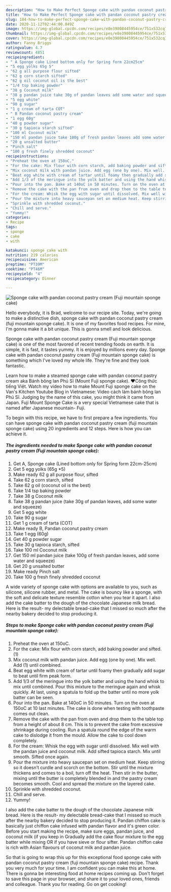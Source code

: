 ```yaml
---
description: "How to Make Perfect Sponge cake with pandan coconut pastry cream (Fuji mountain sponge cake)"
title: "How to Make Perfect Sponge cake with pandan coconut pastry cream (Fuji mountain sponge cake)"
slug: 184-how-to-make-perfect-sponge-cake-with-pandan-coconut-pastry-cream-fuji-mountain-sponge-cake
date: 2020-11-12T02:44:00.849Z
image: https://img-global.cpcdn.com/recipes/e8e39808445954ce/751x532cq70/sponge-cake-with-pandan-coconut-pastry-cream-fuji-mountain-sponge-cake-recipe-main-photo.jpg
thumbnail: https://img-global.cpcdn.com/recipes/e8e39808445954ce/751x532cq70/sponge-cake-with-pandan-coconut-pastry-cream-fuji-mountain-sponge-cake-recipe-main-photo.jpg
cover: https://img-global.cpcdn.com/recipes/e8e39808445954ce/751x532cq70/sponge-cake-with-pandan-coconut-pastry-cream-fuji-mountain-sponge-cake-recipe-main-photo.jpg
author: Fanny Briggs
ratingvalue: 4.7
reviewcount: 4851
recipeingredient:
- " A Sponge cake Lined bottom only for Spring form 22cm25cm"
- "5 egg yolks 65g 5"
- "62 g all purpose flour sifted"
- "62 g corn starch sifted"
- "62 g oil coconut oil is the best"
- "1/4 tsp baking powder"
- "38 g Coconut milk"
- "38 g pandan juice take 30g of pandan leaves add some water and squeeze"
- "5 egg white"
- "90 g sugar"
- "1 g cream of tarta COT"
- " B Pandan coconut pastry cream"
- "1 egg 60g"
- "40 g powder sugar"
- "30 g tapioca starch sifted"
- "100 ml Coconut milk"
- "150 ml pandan juice take 100g of fresh pandan leaves add some water and squeeze"
- "20 g unsalted butter"
- "Pinch salt"
- "100 g fresh finely shredded coconut"
recipeinstructions:
- "Preheat the oven at 150oC."
- "For the cake: Mix flour with corn starch, add baking powder and sifted. (1)"
- "Mix coconut milk with pandan juice. Add egg (one by one). Mix well. Add (1) until combined."
- "Beat egg white with cream of tartar until foamy then gradually add sugar to beat until firm peak form."
- "Add 1/3 of the meringue into the yolk batter and using the hand whisk to mix until combined. Pour this mixture to the meringue again and whisk quickly. At last, using a spatula to fold up the batter until no more yolk batter can be seen."
- "Pour into the pan. Bake at 140oC in 50 minutes. Turn on the oven at 150oC at 10 last minutes. The cake is done when testing with toothpaste comes out clean."
- "Remove the cake with the pan from oven and drop them to the table top from a height of about 8 cm. This is to prevent the cake from excessive shrinkage during cooling. Run a spatula round the edge of the warm cake to dislodge it from the mould. Allow the cake to cool down completely."
- "For the cream: Whisk the egg with sugar until dissolved. Mix well with the pandan juice and coconut milk. Add sifted tapioca starch. Mix until smooth. Sifted once again."
- "Pour the mixture into heavy saucepan set on medium heat. Keep stirring so it doesn’t curdle and scorch on the bottom. Stir until the mixture thickens and comes to a boil, turn off the heat. Then stir in the butter, mixing until the butter is completely blended in and the pastry cream becomes smooth. Cool and spread the mixture on the layered cake."
- "Sprinkle with shredded coconut."
- "Chill and serve."
- "Yummy!"
categories:
- Recipe
tags:
- sponge
- cake
- with

katakunci: sponge cake with 
nutrition: 219 calories
recipecuisine: American
preptime: "PT39M"
cooktime: "PT46M"
recipeyield: "4"
recipecategory: Dinner

---
```



![Sponge cake with pandan coconut pastry cream (Fuji mountain sponge cake)](https://img-global.cpcdn.com/recipes/e8e39808445954ce/751x532cq70/sponge-cake-with-pandan-coconut-pastry-cream-fuji-mountain-sponge-cake-recipe-main-photo.jpg)

Hello everybody, it is Brad, welcome to our recipe site. Today, we're going to make a distinctive dish, sponge cake with pandan coconut pastry cream (fuji mountain sponge cake). It is one of my favorites food recipes. For mine, I'm gonna make it a bit unique. This is gonna smell and look delicious.

Sponge cake with pandan coconut pastry cream (Fuji mountain sponge cake) is one of the most favored of recent trending foods on earth. It is simple, it is fast, it tastes yummy. It is enjoyed by millions every day. Sponge cake with pandan coconut pastry cream (Fuji mountain sponge cake) is something which I've loved my whole life. They're fine and they look fantastic.

Learn how to make a steamed sponge cake with pandan coconut pastry cream aka Bánh bông lan Phú Sĩ (Mount Fuji sponge cake). ♥Công thức tiếng Việt. Watch my video how to make Mount Fuji sponge cake on the Van&#39;s Kitchen Youtube Blog in Vietnamese: Video cách làm bánh bông lan Phú Sĩ. Judging by the name of this cake, you might think it came from Japan. Fuji Mount Sponge Cake is a very special Vietnamese cake that is named after Japanese mountain- Fuji.


To begin with this recipe, we have to first prepare a few ingredients. You can have sponge cake with pandan coconut pastry cream (fuji mountain sponge cake) using 20 ingredients and 12 steps. Here is how you can achieve it.

<!--inarticleads1-->

##### The ingredients needed to make Sponge cake with pandan coconut pastry cream (Fuji mountain sponge cake):

1. Get  A, Sponge cake (Lined bottom only for Spring form 22cm-25cm)
1. Get 5 egg yolks (65g *5)
1. Make ready 62 g all purpose flour, sifted
1. Take 62 g corn starch, sifted
1. Take 62 g oil (coconut oil is the best)
1. Take 1/4 tsp baking powder
1. Take 38 g Coconut milk
1. Take 38 g pandan juice (take 30g of pandan leaves, add some water and squeeze)
1. Get 5 egg white
1. Take 90 g sugar
1. Get 1 g cream of tarta (COT)
1. Make ready  B, Pandan coconut pastry cream
1. Take 1 egg (60g)
1. Get 40 g powder sugar
1. Take 30 g tapioca starch, sifted
1. Take 100 ml Coconut milk
1. Get 150 ml pandan juice (take 100g of fresh pandan leaves, add some water and squeeze)
1. Get 20 g unsalted butter
1. Make ready Pinch salt
1. Take 100 g fresh finely shredded coconut


A wide variety of sponge cake with options are available to you, such as silicone, silicone rubber, and metal. The cake is bouncy like a sponge, with the soft and delicate texture resemble cotton when you tear it apart. I also add the cake batter to the dough of the chocolate Japanese milk bread. Here is the result- my delectable bread-cake that I missed so much after the nearby bakery decided to stop producing it. 

<!--inarticleads2-->

##### Steps to make Sponge cake with pandan coconut pastry cream (Fuji mountain sponge cake):

1. Preheat the oven at 150oC.
1. For the cake: Mix flour with corn starch, add baking powder and sifted. (1)
1. Mix coconut milk with pandan juice. Add egg (one by one). Mix well. Add (1) until combined.
1. Beat egg white with cream of tartar until foamy then gradually add sugar to beat until firm peak form.
1. Add 1/3 of the meringue into the yolk batter and using the hand whisk to mix until combined. Pour this mixture to the meringue again and whisk quickly. At last, using a spatula to fold up the batter until no more yolk batter can be seen.
1. Pour into the pan. Bake at 140oC in 50 minutes. Turn on the oven at 150oC at 10 last minutes. The cake is done when testing with toothpaste comes out clean.
1. Remove the cake with the pan from oven and drop them to the table top from a height of about 8 cm. This is to prevent the cake from excessive shrinkage during cooling. Run a spatula round the edge of the warm cake to dislodge it from the mould. Allow the cake to cool down completely.
1. For the cream: Whisk the egg with sugar until dissolved. Mix well with the pandan juice and coconut milk. Add sifted tapioca starch. Mix until smooth. Sifted once again.
1. Pour the mixture into heavy saucepan set on medium heat. Keep stirring so it doesn’t curdle and scorch on the bottom. Stir until the mixture thickens and comes to a boil, turn off the heat. Then stir in the butter, mixing until the butter is completely blended in and the pastry cream becomes smooth. Cool and spread the mixture on the layered cake.
1. Sprinkle with shredded coconut.
1. Chill and serve.
1. Yummy!


I also add the cake batter to the dough of the chocolate Japanese milk bread. Here is the result- my delectable bread-cake that I missed so much after the nearby bakery decided to stop producing it. Pandan chiffon cake is basically just chiffon cake infused with pandan flavor and it&#39;s green color. Before you start making the recipe, make sure eggs, pandan juice, and coconut milk (if you keep in Gradually add the cake flour mixture to the egg batter while mixing OR if you have sieve or flour sifter. Pandan chiffon cake is rich with Asian flavours of coconut milk and pandan juice. 

So that is going to wrap this up for this exceptional food sponge cake with pandan coconut pastry cream (fuji mountain sponge cake) recipe. Thank you very much for your time. I am confident you can make this at home. There is gonna be interesting food at home recipes coming up. Don't forget to save this page in your browser, and share it to your loved ones, friends and colleague. Thank you for reading. Go on get cooking!
